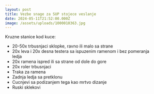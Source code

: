 ```yaml
---
layout: post
title: Vezbe snage za SUP stojece veslanje
date: 2024-05-11T21:52:00.000Z
image: /assets/uploads/1000010363.jpg
---
```

Kruzne stanice kod kuce:

* 20-50x trbusnjaci sklopke, ravno ili malo sa strane
* 20x leva i 20x desna testera sa ispuzenim ramenom i bez pomeranja ledja
* 20x ramena ispred ili sa strane od dole do gore
* 20x roler trbusnjaci
* Traka za ramena
* Zadnja ledja sa pretklonu
* Cucnjevi sa podizanjem tega kao mrtvo dizanje
* Ruski sklekovi
